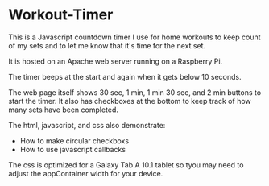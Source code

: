 # Workout-Timer

This is a Javascript countdown timer I use for home workouts to keep count of my sets and to let me know that it's time for the next set.

It is hosted on an Apache web server running on a Raspberry Pi.

The timer beeps at the start and again when it gets below 10 seconds.

The web page itself shows 30 sec, 1 min, 1 min 30 sec, and 2 min buttons to start the timer. It also has checkboxes at the bottom to keep track of how many sets have been completed.

The html, javascript, and css also demonstrate:
- How to make circular checkboxs
- How to use javascript callbacks

The css is optimized for a Galaxy Tab A 10.1 tablet so tyou may need to adjust the appContainer width for your device.
